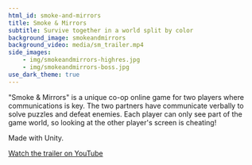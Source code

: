 ```yaml
---
html_id: smoke-and-mirrors
title: Smoke & Mirrors
subtitle: Survive together in a world split by color
background_image: smokeandmirrors
background_video: media/sm_trailer.mp4
side_images:
    - img/smokeandmirrors-highres.jpg
    - img/smokeandmirrors-boss.jpg
use_dark_theme: true
---
```


"Smoke & Mirrors" is a unique co-op online game for two players where communications is key. The two partners have communicate verbally to solve puzzles and defeat enemies. Each player can only see part of the game world, so looking at the other player's screen is cheating!

Made with Unity.

<a href="https://www.youtube.com/watch?v=NBaedn_FDMI" class="button-link">Watch the trailer on YouTube</a>

